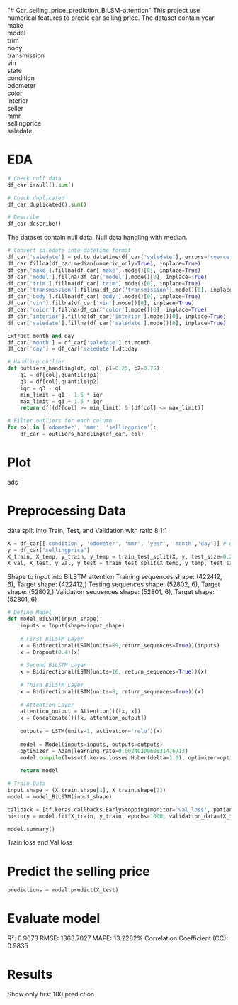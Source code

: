 "# Car_selling_price_prediction_BiLSM-attention" 
This project use numerical features to predic car selling price. The dataset contain 
year               
make            
model           
trim            
body           
transmission    
vin                
state              
condition       
odometer           
color           
interior         
seller           
mmr               
sellingprice    
saledate   

# EDA
```python
# Check null data
df_car.isnull().sum()

# Check duplicated
df_car.duplicated().sum()

# Describe
df_car.describe()
```

The dataset contain null data. Null data handling with median.
```python
# Convert saledate into datetime format
df_car['saledate'] = pd.to_datetime(df_car['saledate'], errors='coerce', utc=True)
df_car.fillna(df_car.median(numeric_only=True), inplace=True)
df_car['make'].fillna(df_car['make'].mode()[0], inplace=True)
df_car['model'].fillna(df_car['model'].mode()[0], inplace=True)
df_car['trim'].fillna(df_car['trim'].mode()[0], inplace=True)
df_car['transmission'].fillna(df_car['transmission'].mode()[0], inplace=True)
df_car['body'].fillna(df_car['body'].mode()[0], inplace=True)
df_car['vin'].fillna(df_car['vin'].mode()[0], inplace=True)
df_car['color'].fillna(df_car['color'].mode()[0], inplace=True)
df_car['interior'].fillna(df_car['interior'].mode()[0], inplace=True)
df_car['saledate'].fillna(df_car['saledate'].mode()[0], inplace=True)
```

```python
Extract month and day
df_car['month'] = df_car['saledate'].dt.month
df_car['day'] = df_car['saledate'].dt.day
```

```python
# Handling outlier
def outliers_handling(df, col, p1=0.25, p2=0.75):
    q1 = df[col].quantile(p1)
    q3 = df[col].quantile(p2)
    iqr = q3 - q1
    min_limit = q1 - 1.5 * iqr
    max_limit = q3 + 1.5 * iqr
    return df[(df[col] >= min_limit) & (df[col] <= max_limit)]

# Filter outliers for each column
for col in ['odometer', 'mmr', 'sellingprice']:
    df_car = outliers_handling(df_car, col)
```

# Plot

ads

# Preprocessing Data
data split into Train, Test, and Validation with ratio 8:1:1

```python
X = df_car[['condition', 'odometer', 'mmr', 'year', 'month','day']] # use only numerical feature
y = df_car["sellingprice"]
X_train, X_temp, y_train, y_temp = train_test_split(X, y, test_size=0.2, random_state=42)
X_val, X_test, y_val, y_test = train_test_split(X_temp, y_temp, test_size=0.5, random_state=42)
```
Shape to input into BiLSTM attention
Training sequences shape: (422412, 6), Target shape: (422412,)
Testing sequences shape: (52802, 6), Target shape: (52802,)
Validation sequences shape: (52801, 6), Target shape: (52801, 6)

```python
# Define Model
def model_BiLSTM(input_shape):
    inputs = Input(shape=input_shape)
    
    # First BiLSTM Layer
    x = Bidirectional(LSTM(units=89,return_sequences=True))(inputs)
    x = Dropout(0.4)(x)
    
    # Second BiLSTM Layer
    x = Bidirectional(LSTM(units=16, return_sequences=True))(x)
    
    # Third BiLSTM Layer
    x = Bidirectional(LSTM(units=8, return_sequences=True))(x)
    
    # Attention Layer
    attention_output = Attention()([x, x])
    x = Concatenate()([x, attention_output])
    
    outputs = LSTM(units=1, activation='relu')(x)
    
    model = Model(inputs=inputs, outputs=outputs)
    optimizer = Adam(learning_rate=0.0024020960831476713)
    model.compile(loss=tf.keras.losses.Huber(delta=1.0), optimizer=optimizer, metrics=['mse'])
    
    return model

# Train Data
input_shape = (X_train.shape[1], X_train.shape[2])
model = model_BiLSTM(input_shape)

callback = [tf.keras.callbacks.EarlyStopping(monitor='val_loss', patience=5, restore_best_weights=True)]
history = model.fit(X_train, y_train, epochs=1000, validation_data=(X_test, y_test), batch_size=16, callbacks=callback)

model.summary()
```

Train loss and Val loss

# Predict the selling price
```python
predictions = model.predict(X_test)
```

# Evaluate model
R²: 0.9673
RMSE: 1363.7027
MAPE: 13.2282%
Correlation Coefficient (CC): 0.9835

# Results
Show only first 100 prediction
